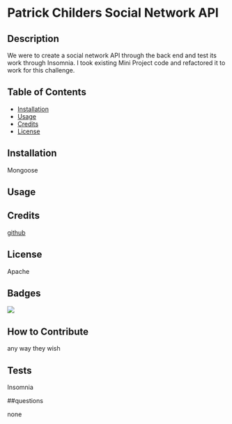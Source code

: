 # Patrick Childers Social Network API

  ## Description
  
 We were to create a social network API through the back end and test its work through Insomnia.  I took existing Mini Project code and refactored it to work for this challenge.
  
  ## Table of Contents
  
  - [Installation](#installation)
  - [Usage](#usage)
  - [Credits](#credits)
  - [License](#license)
  
  ## Installation
  
 Mongoose
  
  ## Usage
  
  

  ## Credits
  
  [github](https://github.com/Childy77)
  
  ## License
  
  Apache
  
  ## Badges
  
  ![](https://img.shields.io/badge/lincense-Apache-blue)
  
  ## How to Contribute
  
  any way they wish
  
  ## Tests
  
  Insomnia

  ##questions

  none
